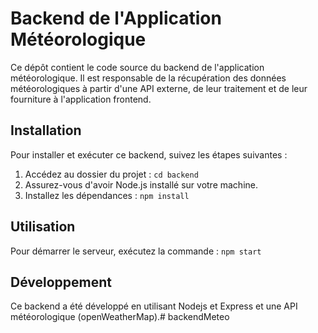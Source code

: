 # Backend de l'Application Météorologique

Ce dépôt contient le code source du backend de l'application météorologique. Il est responsable de la récupération des données météorologiques à partir d'une API externe, de leur traitement et de leur fourniture à l'application frontend.

## Installation

Pour installer et exécuter ce backend, suivez les étapes suivantes :

1. Accédez au dossier du projet : `cd backend`
2. Assurez-vous d'avoir Node.js installé sur votre machine.
3. Installez les dépendances : `npm install`

## Utilisation

Pour démarrer le serveur, exécutez la commande : `npm start`

## Développement

Ce backend a été développé en utilisant Nodejs et Express et une API météorologique (openWeatherMap).# backendMeteo

